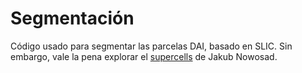 # Segmentación
Código usado para segmentar las parcelas DAI, basado en SLIC. Sin embargo, vale la pena explorar el [supercells](https://github.com/Nowosad/supercells) de Jakub Nowosad.
